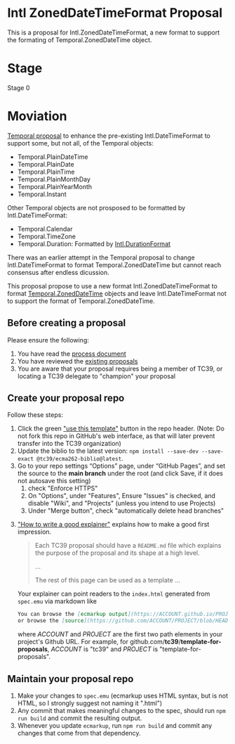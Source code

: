 # Intl ZonedDateTimeFormat Proposal

This is a proposal for Intl.ZonedDateTimeFormat, a new format to support the formating of Temporal.ZonedDateTime object.

# Stage
Stage 0

# Moviation

[Temporal proposal](hhttps://tc39.es/proposal-temporal/) to enhance the pre-existing Intl.DateTimeFormat to support some, but not all, of the Temporal objects:
* Temporal.PlainDateTime
* Temporal.PlainDate
* Temporal.PlainTime
* Temporal.PlainMonthDay
* Temporal.PlainYearMonth
* Temporal.Instant

Other Temporal objects are not prosposed to be formatted by Intl.DateTimeFormat:
* Temporal.Calendar 
* Temporal.TimeZone
* Temporal.Duration: Formatted by [Intl.DurationFormat](https://tc39.es/proposal-intl-duration-format/)

There was an earlier attempt in the Temporal proposal to change Intl.DateTimeFormat to format Temporal.ZonedDateTime but cannot reach consensus after endless dicussion.

This proposal propose to use a new format Intl.ZonedDateTimeFormat to format [Temporal.ZonedDateTime](https://tc39.es/proposal-temporal/#sec-temporal-zoneddatetime-objects) objects and leave Intl.DateTimeFormat not to support the format of Temporal.ZonedDateTime.


## Before creating a proposal

Please ensure the following:
  1. You have read the [process document](https://tc39.github.io/process-document/)
  1. You have reviewed the [existing proposals](https://github.com/tc39/proposals/)
  1. You are aware that your proposal requires being a member of TC39, or locating a TC39 delegate to "champion" your proposal

## Create your proposal repo

Follow these steps:
  1. Click the green ["use this template"](https://github.com/tc39/template-for-proposals/generate) button in the repo header. (Note: Do not fork this repo in GitHub's web interface, as that will later prevent transfer into the TC39 organization)
  1. Update the biblio to the latest version: `npm install --save-dev --save-exact @tc39/ecma262-biblio@latest`.
  1. Go to your repo settings “Options” page, under “GitHub Pages”, and set the source to the **main branch** under the root (and click Save, if it does not autosave this setting)
      1. check "Enforce HTTPS"
      1. On "Options", under "Features", Ensure "Issues" is checked, and disable "Wiki", and "Projects" (unless you intend to use Projects)
      1. Under "Merge button", check "automatically delete head branches"
<!--
  1. Avoid merge conflicts with build process output files by running:
      ```sh
      git config --local --add merge.output.driver true
      git config --local --add merge.output.driver true
      ```
  1. Add a post-rewrite git hook to auto-rebuild the output on every commit:
      ```sh
      cp hooks/post-rewrite .git/hooks/post-rewrite
      chmod +x .git/hooks/post-rewrite
      ```
-->
  3. ["How to write a good explainer"][explainer] explains how to make a good first impression.

      > Each TC39 proposal should have a `README.md` file which explains the purpose
      > of the proposal and its shape at a high level.
      >
      > ...
      >
      > The rest of this page can be used as a template ...

      Your explainer can point readers to the `index.html` generated from `spec.emu`
      via markdown like

      ```markdown
      You can browse the [ecmarkup output](https://ACCOUNT.github.io/PROJECT/)
      or browse the [source](https://github.com/ACCOUNT/PROJECT/blob/HEAD/spec.emu).
      ```

      where *ACCOUNT* and *PROJECT* are the first two path elements in your project's Github URL.
      For example, for github.com/**tc39**/**template-for-proposals**, *ACCOUNT* is "tc39"
      and *PROJECT* is "template-for-proposals".


## Maintain your proposal repo

  1. Make your changes to `spec.emu` (ecmarkup uses HTML syntax, but is not HTML, so I strongly suggest not naming it ".html")
  1. Any commit that makes meaningful changes to the spec, should run `npm run build` and commit the resulting output.
  1. Whenever you update `ecmarkup`, run `npm run build` and commit any changes that come from that dependency.

  [explainer]: https://github.com/tc39/how-we-work/blob/HEAD/explainer.md
